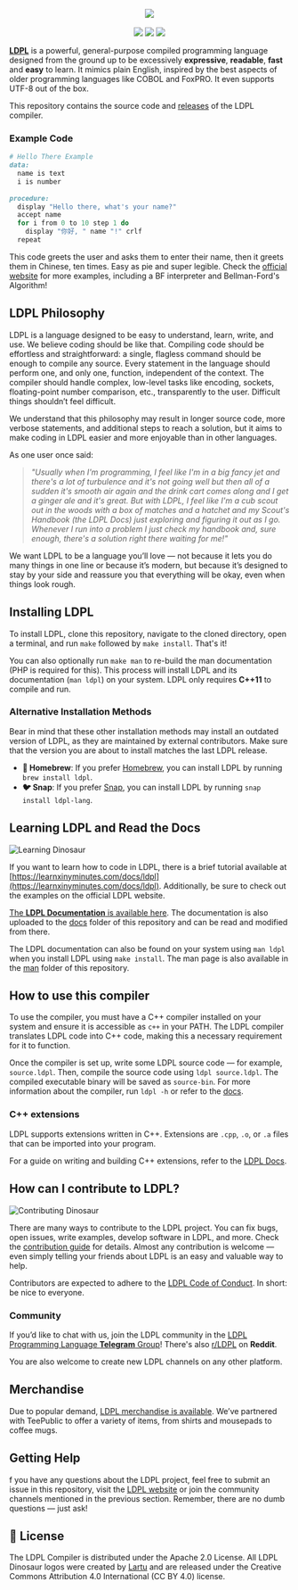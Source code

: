 
<p align="center">
  <img src="https://github.com/Lartu/ldpl/blob/master/images/ldpl-4.0-logo.png">
  <br><br>
  <img src="https://img.shields.io/badge/release-LDPL_5.1.0_'Groovy_Gualicho'-green.svg">
  <img src="https://img.shields.io/badge/license-Apache_2.0-orange">
  <!--<img src="https://github.com/Lartu/ldpl/actions/workflows/clang-format-check.yml/badge.svg">-->
  <a href="t.me/ldpllang"><img src="https://img.shields.io/badge/-LDPL_on_Telegram-red?color=blue&logo=telegram&logoColor=white"></a>
</p>

[**LDPL**](https://www.ldpl-lang.org/) is a powerful, general-purpose compiled programming language designed
from the ground up to be excessively **expressive**, **readable**, **fast** and **easy** to learn.
It mimics plain English, inspired by the best aspects of older programming languages like COBOL and FoxPRO.
It even supports UTF-8 out of the box.

This repository contains the source code and [releases](https://github.com/Lartu/ldpl/releases) of the LDPL compiler.

### Example Code

```ruby
# Hello There Example
data: 
  name is text
  i is number
  
procedure: 
  display "Hello there, what's your name?"
  accept name
  for i from 0 to 10 step 1 do
    display "你好, " name "!" crlf
  repeat
```

This code greets the user and asks them to enter their name, then it greets them in Chinese, ten times. Easy as pie and super legible.
Check the [official website](https://www.ldpl-lang.org/) for more examples,
including a BF interpreter and Bellman-Ford's Algorithm!

## LDPL Philosophy

LDPL is a language designed to be easy to understand, learn, write, and use. We believe coding should be like that. Compiling code should be effortless and straightforward: a single, flagless command should be enough to compile any source. Every statement in the language should perform one, and only one, function, independent of the context. The compiler should handle complex, low-level tasks like encoding, sockets, floating-point number comparison, etc., transparently to the user. Difficult things shouldn’t feel difficult.

We understand that this philosophy may result in longer source code, more verbose statements, and additional steps to reach a solution, but it aims to make coding in LDPL easier and more enjoyable than in other languages.

As one user once said:

>*"Usually when I'm programming, I feel like I'm in a big fancy jet and there's a lot of turbulence and it's not going well but then all of a sudden it's smooth air again and the drink cart comes along and I get a ginger ale and it's great. But with LDPL, I feel like I'm a cub scout out in the woods with a box of matches and a hatchet and my Scout's Handbook (the LDPL Docs) just exploring and figuring it out as I go. Whenever I run into a problem I just check my handbook and, sure enough, there's a solution right there waiting for me!"*

We want LDPL to be a language you’ll love — not because it lets you do many things in one line or because it’s modern, but because it’s designed to stay by your side and reassure you that everything will be okay, even when things look rough.

## Installing LDPL

To install LDPL, clone this repository, navigate to the cloned directory, open a terminal, and run `make` followed by `make install`. That's it!

You can also optionally run `make man` to re-build the man documentation (PHP is required for this).
This process will install LDPL and its documentation (`man ldpl`) on your system.
LDPL only requires **C++11** to compile and run.

### Alternative Installation Methods

Bear in mind that these other installation methods may install an outdated version of LDPL, as they are maintained by external contributors.
Make sure that the version you are about to install matches the last LDPL release.

* **🍺 Homebrew**: If you prefer [Homebrew](https://brew.sh), you can install LDPL by running `brew install ldpl`.
* **🐦 Snap**: If you prefer [Snap](https://snapcraft.io/), you can install LDPL by running `snap install ldpl-lang`.


## Learning LDPL and Read the Docs

![Learning Dinosaur](https://github.com/Lartu/ldpl/blob/master/images/reference-logo.png)

If you want to learn how to code in LDPL, there is a brief tutorial available at [https://learnxinyminutes.com/docs/ldpl](https://learnxinyminutes.com/docs/ldpl). Additionally, be sure to check out the examples on the official LDPL website.

[The **LDPL Documentation** is available here](https://docs.ldpl-lang.org/).
The documentation is also uploaded to the [docs](docs) folder of this repository and can be read and modified from there.

The LDPL documentation can also be found on your system using `man ldpl` when you install LDPL using `make install`.
The man page is also available in the [man](/man) folder of this repository.

## How to use this compiler

To use the compiler, you must have a C++ compiler installed on your system and ensure it is accessible as `c++` in your PATH.
The LDPL compiler translates LDPL code into C++ code, making this a necessary requirement for it to function.

Once the compiler is set up, write some LDPL source code — for example, `source.ldpl`.
Then, compile the source code using `ldpl source.ldpl`. The compiled executable binary will be saved as `source-bin`.
For more information about the compiler, run `ldpl -h` or refer to the [docs](https://docs.ldpl-lang.org/#the-ldpl-compiler).

### C++ extensions

LDPL supports extensions written in C++. Extensions are `.cpp`, `.o`, or `.a` files that can be imported into your program.

For a guide on writing and building C++ extensions, refer to the [LDPL Docs](https://docs.ldpl-lang.org/cppext/).

## How can I contribute to LDPL?

![Contributing Dinosaur](https://github.com/Lartu/ldpl/blob/master/images/tutorial-logo.png)

There are many ways to contribute to the LDPL project.
You can fix bugs, open issues, write examples, develop software in LDPL, and more.
Check the [contribution guide](https://www.ldpl-lang.org/contribute.html) for details.
Almost any contribution is welcome — even simply telling your friends about LDPL is an easy and valuable way to help.

Contributors are expected to adhere to the [LDPL Code of Conduct](https://www.ldpl-lang.org/conduct.html). In short: be nice to everyone.

### Community

If you’d like to chat with us, join the LDPL community in the [LDPL Programming Language **Telegram** Group](https://t.me/ldpllang)!
There's also [r/LDPL](https://reddit.com/r/LDPL) on **Reddit**.

You are also welcome to create new LDPL channels on any other platform.

## Merchandise

Due to popular demand, [LDPL merchandise is available](https://www.teepublic.com/user/lartu). We’ve partnered with TeePublic to offer a variety of items, from shirts and mousepads to coffee mugs.

## Getting Help

f you have any questions about the LDPL project, feel free to submit an issue in this repository, visit the [LDPL website](https://www.ldpl-lang.org) or join the community channels mentioned in the previous section. Remember, there are no dumb questions — just ask!

## 📜 License

The LDPL Compiler is distributed under the Apache 2.0 License.
All LDPL Dinosaur logos were created by [Lartu](https://github.com/Lartu) and are released under the Creative Commons Attribution 4.0 International (CC BY 4.0) license.
